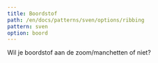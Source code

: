 ```yaml
---
title: Boordstof
path: /en/docs/patterns/sven/options/ribbing
pattern: sven
option: boord
---
```


Wil je boordstof aan de zoom/manchetten of niet?